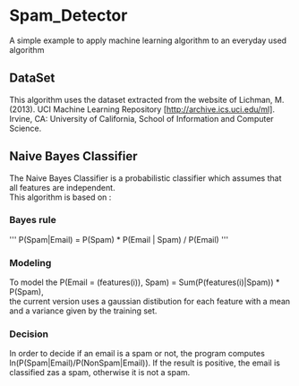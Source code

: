 # Spam_Detector
A simple example to apply machine learning algorithm to an everyday used algorithm

## DataSet
This algorithm uses the dataset extracted from the website of Lichman, M. (2013). UCI Machine Learning Repository [http://archive.ics.uci.edu/ml]. Irvine, CA: University of California, School of Information and Computer Science.

## Naive Bayes Classifier
The Naive Bayes Classifier is a probabilistic classifier which assumes that all features are independent.  
This algorithm is based on :
### Bayes rule
'''
P(Spam|Email) = P(Spam) * P(Email | Spam) / P(Email)
'''

### Modeling
To model the P(Email = (features(i)), Spam) = Sum(P(features(i)|Spam)) * P(Spam),  
the current version uses a gaussian distibution for each feature with a mean and a variance given by the training set.

### Decision
In order to decide if an email is a spam or not, the program computes ln(P(Spam|Email)/P(NonSpam|Email)). If the result is positive, the email is classified zas a spam, otherwise it is not a spam.

